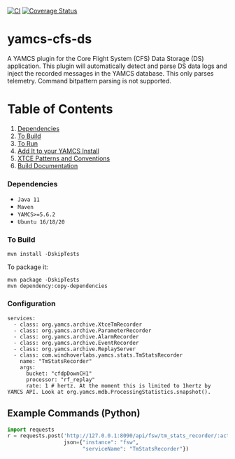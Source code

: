 [![CI](https://github.com/WindhoverLabs/yamcs-cfs-ds/actions/workflows/ci.yml/badge.svg)](https://github.com/WindhoverLabs/yamcs-cfs-ds/actions/workflows/ci.yml)
[![Coverage Status](https://coveralls.io/repos/github/WindhoverLabs/yamcs-cfs-ds/badge.svg?branch=main)](https://coveralls.io/github/WindhoverLabs/yamcs-cfs-ds?branch=main)
# yamcs-cfs-ds
A YAMCS plugin for the Core Flight System (CFS) Data Storage (DS) application.  This plugin will automatically detect and parse DS data logs and inject the recorded
messages in the YAMCS database.  This only parses telemetry.  Command bitpattern parsing is not supported.

# Table of Contents
1. [Dependencies](#dependencies)
2. [To Build](#to_build)  
3. [To Run](#to_run)
4. [Add It to your YAMCS Install](#add_it_to_yamcs)   
5. [XTCE Patterns and Conventions](#XTCE-Patterns-and-Conventions)
5. [Build Documentation](#build_documentation)


### Dependencies <a name="dependencies"></a>
- `Java 11`
- `Maven`
- `YAMCS>=5.6.2`
- `Ubuntu 16/18/20`

### To Build <a name="to_build"></a>
```
mvn install -DskipTests
```

To package it:
```
mvn package -DskipTests
mvn dependency:copy-dependencies
```


### Configuration
```
services:
  - class: org.yamcs.archive.XtceTmRecorder
  - class: org.yamcs.archive.ParameterRecorder
  - class: org.yamcs.archive.AlarmRecorder
  - class: org.yamcs.archive.EventRecorder
  - class: org.yamcs.archive.ReplayServer
  - class: com.windhoverlabs.yamcs.stats.TmStatsRecorder
    name: "TmStatsRecorder"
    args:
      bucket: "cfdpDownCH1"
      processor: "rf_replay"
      rate: 1 # hertz. At the moment this is limited to 1hertz by YAMCS API. Look at org.yamcs.mdb.ProcessingStatistics.snapshot().
```

## Example Commands (Python)

```python
import requests
r = requests.post('http://127.0.0.1:8090/api/fsw/tm_stats_recorder/:activate',
                  json={"instance": "fsw",
                        "serviceName": "TmStatsRecorder"})
```

